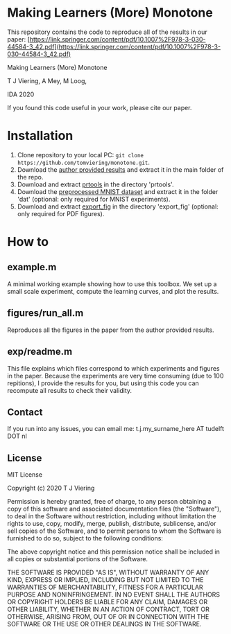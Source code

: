 # Making Learners (More) Monotone
This repository contains the code to reproduce all of the results in our paper:
[https://link.springer.com/content/pdf/10.1007%2F978-3-030-44584-3_42.pdf](https://link.springer.com/content/pdf/10.1007%2F978-3-030-44584-3_42.pdf)

Making Learners (More) Monotone

T J Viering, A Mey, M Loog, 

IDA 2020

If you found this code useful in your work, please cite our paper.

# Installation
1. Clone repository to your local PC: `git clone https://github.com/tomviering/monotone.git`.
2. Download the [author provided results](http://tomviering.nl/monotone/author_results.zip) and extract it in the main folder of the repo.
3. Download and extract [prtools](http://prtools.tudelft.nl/files/prtools.zip) in the directory 'prtools'.
4. Download the [preprocessed MNIST dataset](http://tomviering.nl/monotone/processed500.zip) and extract it in the folder 'dat' (optional: only required for MNIST experiments).
5. Download and extract [export_fig](https://nl.mathworks.com/matlabcentral/fileexchange/23629-export_fig) in the directory 'export_fig' (optional: only required for PDF figures).

# How to

## example.m

A minimal working example showing how to use this toolbox.
We set up a small scale experiment, compute the learning curves, and plot the results.

## figures/run_all.m

Reproduces all the figures in the paper from the author provided results.

## exp/readme.m

This file explains which files correspond to which experiments and figures in the paper. 
Because the experiments are very time consuming (due to 100 repitions), I provide the results for you,
but using this code you can recompute all results to check their validity. 

## Contact
If you run into any issues, you can email me: t.j.my_surname_here AT tudelft DOT nl

## License

MIT License

Copyright (c) 2020 T J Viering

Permission is hereby granted, free of charge, to any person obtaining a copy
of this software and associated documentation files (the "Software"), to deal
in the Software without restriction, including without limitation the rights
to use, copy, modify, merge, publish, distribute, sublicense, and/or sell
copies of the Software, and to permit persons to whom the Software is
furnished to do so, subject to the following conditions:

The above copyright notice and this permission notice shall be included in all
copies or substantial portions of the Software.

THE SOFTWARE IS PROVIDED "AS IS", WITHOUT WARRANTY OF ANY KIND, EXPRESS OR
IMPLIED, INCLUDING BUT NOT LIMITED TO THE WARRANTIES OF MERCHANTABILITY,
FITNESS FOR A PARTICULAR PURPOSE AND NONINFRINGEMENT. IN NO EVENT SHALL THE
AUTHORS OR COPYRIGHT HOLDERS BE LIABLE FOR ANY CLAIM, DAMAGES OR OTHER
LIABILITY, WHETHER IN AN ACTION OF CONTRACT, TORT OR OTHERWISE, ARISING FROM,
OUT OF OR IN CONNECTION WITH THE SOFTWARE OR THE USE OR OTHER DEALINGS IN THE
SOFTWARE.
